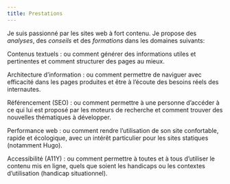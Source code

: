 ```yaml
---
title: Prestations
---
```


Je suis passionné par les sites web à fort contenu. Je propose des *analyses*, des *conseils* et des *formations* dans les domaines suivants:

Contenus textuels
: ou comment générer des informations utiles et pertinentes et comment structurer des pages au mieux.

Architecture d’information
: ou comment permettre de naviguer avec efficacité dans les pages produites et être à l’écoute des besoins réels des internautes.

Référencement (SEO)
: ou comment permettre à une personne d’accéder à ce qui lui est proposé par les moteurs de recherche et comment trouver des nouvelles thématiques à développer.

Performance web
: ou comment rendre l’utilisation de son site confortable, rapide et écologique, avec un intérêt particulier pour les sites statiques (notamment Hugo).

Accessibilité (A11Y)
: ou comment permettre à toutes et à tous d’utiliser le contenu mis en ligne, quels que soient les handicaps ou les contextes d’utilisation (handicap situationnel).
